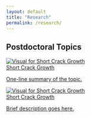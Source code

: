 ```yaml
---
layout: default
title: "Research"
permalink: /research/
---
```

<section class="research-section"> 

  <div class="research-group"> 
    <h2>Postdoctoral Topics</h2> 
    <div class="research-card-grid"> 
      <a class="research-card" href="/research/postdoc/short-crack-growth" aria-label="Short Crack Growth"> 
      <img src="/images/research/PostdocOverview.png" alt="Visual for Short Crack Growth" loading="lazy"> 
      <div class="card-content"> 
        <div class="card-title">Short Crack Growth</div> 
        <p class="card-desc">One-line summary of the topic.</p> 
      </div> 
      </a>
      <a class="research-card" href="/research/postdoc/short-crack-growth" aria-label="Short Crack Growth">
      <img src="/images/research/PostdocOverview.png" alt="Visual for Short Crack Growth" loading="lazy">
      <div class="card-content">
        <div class="card-title">Short Crack Growth</div>
        <p class="card-desc">Brief description goes here.</p>
      </div>
      </a>
    </div>
  </div>
</section>